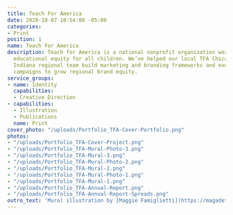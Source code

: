 ```yaml
---
title: Teach For America
date: 2020-10-07 10:54:00 -05:00
categories:
- Print
position: 1
name: Teach For America
description: Teach for America is a national nonprofit organization working towards
  educational equity for all children. We’ve helped our local TFA Chicago-Northwest
  Indiana regional team build marketing and branding frameworks and executed on several
  campaigns to grow regional brand equity.
service_groups:
- name: Identity
  capabilities:
  - Creative Direction
- capabilities:
  - Illustration
  - Publications
  name: Print
cover_photo: "/uploads/Portfolio_TFA-Cover-Portfolio.png"
photos:
- "/uploads/Portfolio_TFA-Cover-Project.png"
- "/uploads/Portfolio_TFA-Mural-Photo-3.png"
- "/uploads/Portfolio_TFA-Mural-3.png"
- "/uploads/Portfolio_TFA-Mural-Photo-2.png"
- "/uploads/Portfolio_TFA-Mural-2.png"
- "/uploads/Portfolio_TFA-Mural-Photo-1.png"
- "/uploads/Portfolio_TFA-Mural-1.png"
- "/uploads/Portfolio_TFA-Annual-Report.png"
- "/uploads/Portfolio_TFA-Annual-Report-Spreads.png"
outro_text: 'Mural illustration by [Maggie Famiglietti](https://magadeth.com). '
---
```


